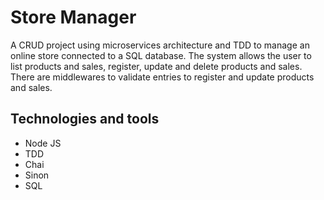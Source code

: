 
# Store Manager

A CRUD project using microservices architecture and TDD to manage an online store connected to a SQL database. The system allows the user to list products and sales, register, update and delete products and sales. There are middlewares to validate entries to register and update products and sales.

## Technologies and tools
- Node JS
- TDD
- Chai
- Sinon
- SQL
